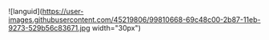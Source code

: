 
![languid](https://user-images.githubusercontent.com/45219806/99810668-69c48c00-2b87-11eb-9273-529b56c83671.jpg width="30px")

<!--
**LanguidCat/LanguidCat** is a ✨ _special_ ✨ repository because its `README.md` (this file) appears on your GitHub profile.

Here are some ideas to get you started:

- 🔭 I’m currently working on ...
- 🌱 I’m currently learning ...
- 👯 I’m looking to collaborate on ...
- 🤔 I’m looking for help with ...
- 💬 Ask me about ...
- 📫 How to reach me: ...
- 😄 Pronouns: ...
- ⚡ Fun fact: ...
-->
